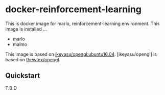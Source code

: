 # docker-reinforcement-learning

This is docker image for marlo, reinforcement-learning environment.
This image is installed ...

* marlo
* malmo

This image is based on [ikeyasu/opengl:ubuntu16.04](https://hub.docker.com/r/ikeyasu/docker-opengl/).
[ikeyasu/opengl] is based on [thewtex/opengl](https://hub.docker.com/r/thewtex/opengl/).

## Quickstart

T.B.D
